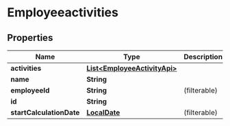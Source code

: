 
# Employeeactivities

## Properties
Name | Type | Description | Notes
------------ | ------------- | ------------- | -------------
**activities** | [**List&lt;EmployeeActivityApi&gt;**](EmployeeActivityApi.md) |  |  [optional]
**name** | **String** |  | 
**employeeId** | **String** |  (filterable) |  [optional]
**id** | **String** |  |  [optional]
**startCalculationDate** | [**LocalDate**](LocalDate.md) |  (filterable) |  [optional]



